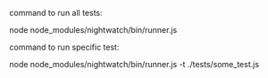 command to run all tests:

node node_modules/nightwatch/bin/runner.js

command to run specific test:

node node_modules/nightwatch/bin/runner.js -t ./tests/some_test.js
